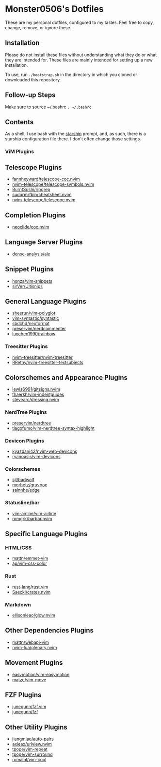 # Monster0506's Dotfiles

These are my personal dotfiles, configured to my tastes.
Feel free to copy, change, remove, or ignore these. 

## Installation

Please do not install these files without understanding what they do or 
what they are intended for. These files are mainly intended for setting up
a new installation. 

To use, run `./bootstrap.sh` in the directory in which you cloned 
or downloaded this repository.

## Follow-up Steps

Make sure to source ~/.bashrc `. ~/.bashrc`

## Contents

As a shell, I use bash with the [starship](https://starship.rs) prompt, and,
as such, there is a starship configuration file there. I don't often change those settings.


### ViM Plugins

## Telescope Plugins 
- [fannheyward/telescope-coc.nvim](https://github.com/fannheyward/telescope-coc.nvim)
- [nvim-telescope/telescope-symbols.nvim](https://github.com/nvim-telescope/telescope-symbols.nvim)
- [BurntSushi/ripgrep](https://github.com/BurntSushi/ripgrep)
- [sudormrfbin/cheatsheet.nvim](https://github.com/sudormrfbin/cheatsheet.nvim)
- [nvim-telescope/telescope.nvim](https://github.com/nvim-telescope/telescope.nvim)
## Completion Plugins 
- [neoclide/coc.nvim](https://github.com/neoclide/coc.nvim)
## Language Server Plugins 
- [dense-analysis/ale](https://github.com/dense-analysis/ale)
## Snippet Plugins 
- [honza/vim-snippets](https://github.com/honza/vim-snippets)
- [sirVer/Ultisnips](https://github.com/sirVer/Ultisnips)
## General Language Plugins 
- [sheerun/vim-polyglot](https://github.com/sheerun/vim-polyglot)
- [vim-syntastic/syntastic](https://github.com/vim-syntastic/syntastic)
- [sbdchd/neoformat](https://github.com/sbdchd/neoformat)
- [preservim/nerdcommenter](https://github.com/preservim/nerdcommenter)
- [luochen1990/rainbow](https://github.com/luochen1990/rainbow)
### Treesitter Plugins
- [nvim-treesitter/nvim-treesitter](https://github.com/nvim-treesitter/nvim-treesitter)
- [RRethy/nvim-treesitter-textsubjects](https://github.com/RRethy/nvim-treesitter-textsubjects)
## Colorschemes and Appearance Plugins 
- [lewis6991/gitsigns.nvim](https://github.com/lewis6991/gitsigns.nvim)
- [thaerkh/vim-indentguides](https://github.com/thaerkh/vim-indentguides)
- [stevearc/dressing.nvim](https://github.com/stevearc/dressing.nvim)
### NerdTree Plugins 
- [preservim/nerdtree](https://github.com/preservim/nerdtree)
- [tiagofumo/vim-nerdtree-syntax-highlight](https://github.com/tiagofumo/vim-nerdtree-syntax-highlight)
### Devicon Plugins 
- [kyazdani42/nvim-web-devicons](https://github.com/kyazdani42/nvim-web-devicons)
- [ryanoasis/vim-devicons](https://github.com/ryanoasis/vim-devicons)
### Colorschemes 
- [sjl/badwolf](https://github.com/sjl/badwolf)
- [morhetz/gruvbox](https://github.com/morhetz/gruvbox)
- [sainnhe/edge](https://github.com/sainnhe/edge)
### Statusline/bar 
- [vim-airline/vim-airline](https://github.com/vim-airline/vim-airline)
- [romgrk/barbar.nvim](https://github.com/romgrk/barbar.nvim)
## Specific Language Plugins 
### HTML/CSS 
- [mattn/emmet-vim](https://github.com/mattn/emmet-vim)
- [ap/vim-css-color](https://github.com/ap/vim-css-color)
### Rust 
- [rust-lang/rust.vim](https://github.com/rust-lang/rust.vim)
- [Saecki/crates.nvim](https://github.com/Saecki/crates.nvim)
### Markdown 
- [ellisonleao/glow.nvim](https://github.com/ellisonleao/glow.nvim)
## Other Dependencies Plugins 
- [mattn/webapi-vim](https://github.com/mattn/webapi-vim)
- [nvim-lua/plenary.nvim](https://github.com/nvim-lua/plenary.nvim)
## Movement Plugins 
- [easymotion/vim-easymotion](https://github.com/easymotion/vim-easymotion)
- [matze/vim-move](https://github.com/matze/vim-move)
## FZF Plugins 
- [junegunn/fzf.vim](https://github.com/junegunn/fzf.vim)
- [junegunn/fzf](https://github.com/junegunn/fzf)
## Other Utility Plugins 
- [jiangmiao/auto-pairs](https://github.com/jiangmiao/auto-pairs)
- [axieax/urlview.nvim](https://github.com/axieax/urlview.nvim)
- [tpope/vim-repeat](https://github.com/tpope/vim-repeat)
- [tpope/vim-surround](https://github.com/tpope/vim-surround)
- [romainl/vim-cool](https://github.com/romainl/vim-cool)
